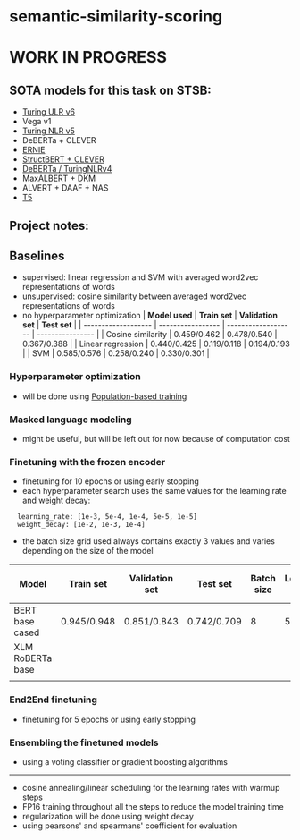 # semantic-similarity-scoring

# WORK IN PROGRESS #

## SOTA models for this task on STSB:
- [Turing ULR v6](https://arxiv.org/abs/2210.14867)
- Vega v1
- [Turing NLR v5](https://arxiv.org/abs/2204.06644)
- DeBERTa + CLEVER
- [ERNIE](https://github.com/PaddlePaddle/ERNIE)
- [StructBERT + CLEVER](https://github.com/alibaba/AliceMind)
- [DeBERTa / TuringNLRv4](https://github.com/microsoft/DeBERTa)
- MaxALBERT + DKM
- ALVERT + DAAF + NAS
- [T5](https://github.com/google-research/text-to-text-transfer-transformer)

## Project notes:

## Baselines
- supervised: linear regression and SVM with averaged word2vec representations of words
- unsupervised: cosine similarity between averaged word2vec representations of words
- no hyperparameter optimization
| **Model used**      | **Train set**     | **Validation  set** | **Test set**     |
| ------------------- | ----------------- | ------------------- | ---------------- |
| Cosine similarity   | 0.459/0.462       | 0.478/0.540         | 0.367/0.388      |
| Linear regression   | 0.440/0.425       | 0.119/0.118         | 0.194/0.193      |
| SVM                 | 0.585/0.576       | 0.258/0.240         | 0.330/0.301      | 

### Hyperparameter optimization
- will be done using [Population-based training](https://arxiv.org/pdf/1711.09846.pdf)

### Masked language modeling
- might be useful, but will be left out for now because of computation cost

### Finetuning with the frozen encoder
- finetuning for 10 epochs or using early stopping
- each hyperparameter search uses the same values for the learning rate and weight decay: 
```
  learning_rate: [1e-3, 5e-4, 1e-4, 5e-5, 1e-5]
  weight_decay: [1e-2, 1e-3, 1e-4]
```
- the batch size grid used always contains exactly 3 values and varies depending on the size of the model

| **Model**           | **Train set**     | **Validation  set** | **Test set**     | **Batch size** | **Learning rate** | **Weight decay** | **Batch size grid** |
| ------------------- | ----------------- | ------------------- | ---------------- |--------------- | ----------------- | ---------------- | ------------------- |
| BERT base cased     | 0.945/0.948       | 0.851/0.843         | 0.742/0.709      | 8              | 5e-4              | 1e-2             | [8, 16, 32]         |
| XLM RoBERTa base    |                   |                     |                  |                |                   |                  | [8, 16, 24]         |
|                     |                   |                     |                  |                |                   |                  |                     |

### End2End finetuning
- finetuning for 5 epochs or using early stopping

### Ensembling the finetuned models
- using a voting classifier or gradient boosting algorithms
---------------------------------------
- cosine annealing/linear scheduling for the learning rates with warmup steps
- FP16 training throughout all the steps to reduce the model training time
- regularization will be done using weight decay
- using pearsons' and spearmans' coefficient for evaluation
